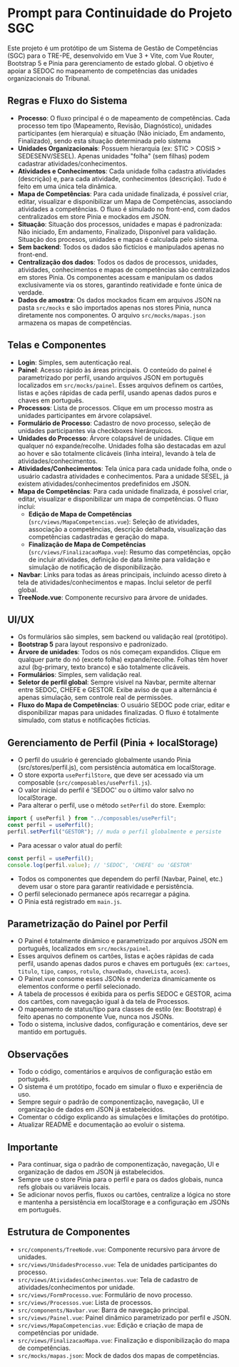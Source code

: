 # Prompt para Continuidade do Projeto SGC

Este projeto é um protótipo de um Sistema de Gestão de Competências (SGC) para o TRE-PE, desenvolvido em Vue 3 + Vite, com Vue Router, Bootstrap 5 e Pinia para gerenciamento de estado global. O objetivo é apoiar a SEDOC no mapeamento de competências das unidades organizacionais do Tribunal.

## Regras e Fluxo do Sistema

- **Processo**: O fluxo principal é o de mapeamento de competências. Cada processo tem tipo (Mapeamento, Revisão, Diagnóstico), unidades participantes (em hierarquia) e situação (Não iniciado, Em andamento, Finalizado), sendo esta situação determinada pelo sistema
- **Unidades Organizacionais**: Possuem hierarquia (ex: STIC > COSIS > SEDESENV/SESEL). Apenas unidades "folha" (sem filhas) podem cadastrar atividades/conhecimentos.
- **Atividades e Conhecimentos**: Cada unidade folha cadastra atividades (descrição) e, para cada atividade, conhecimentos (descrição). Tudo é feito em uma única tela dinâmica.
- **Mapa de Competências**: Para cada unidade finalizada, é possível criar, editar, visualizar e disponibilizar um Mapa de Competências, associando atividades a competências. O fluxo é simulado no front-end, com dados centralizados em store Pinia e mockados em JSON.
- **Situação**: Situação dos processos, unidades e mapas é padronizada: Não iniciado, Em andamento, Finalizado, Disponível para validação. Situação dos procesos, unidades e mapas é calculada pelo sistema.
- **Sem backend**: Todos os dados são fictícios e manipulados apenas no front-end.
- **Centralização dos dados**: Todos os dados de processos, unidades, atividades, conhecimentos e mapas de competências são centralizados em stores Pinia. Os componentes acessam e manipulam os dados exclusivamente via os stores, garantindo reatividade e fonte única de verdade.
- **Dados de amostra**: Os dados mockados ficam em arquivos JSON na pasta `src/mocks` e são importados apenas nos stores Pinia, nunca diretamente nos componentes. O arquivo `src/mocks/mapas.json` armazena os mapas de competências.

## Telas e Componentes

- **Login**: Simples, sem autenticação real.
- **Painel**: Acesso rápido às áreas principais. O conteúdo do painel é parametrizado por perfil, usando arquivos JSON em português localizados em `src/mocks/painel`. Esses arquivos definem os cartões, listas e ações rápidas de cada perfil, usando apenas dados puros e chaves em português.
- **Processos**: Lista de processos. Clique em um processo mostra as unidades participantes em árvore colapsável.
- **Formulário de Processo**: Cadastro de novo processo, seleção de unidades participantes via checkboxes hierárquicos.
- **Unidades do Processo**: Árvore colapsável de unidades. Clique em qualquer nó expande/recolhe. Unidades folha são destacadas em azul ao hover e são totalmente clicáveis (linha inteira), levando à tela de atividades/conhecimentos.
- **Atividades/Conhecimentos**: Tela única para cada unidade folha, onde o usuário cadastra atividades e conhecimentos. Para a unidade SESEL, já existem atividades/conhecimentos predefinidos em JSON.
- **Mapa de Competências**: Para cada unidade finalizada, é possível criar, editar, visualizar e disponibilizar um mapa de competências. O fluxo inclui:
  - **Edição de Mapa de Competências** (`src/views/MapaCompetencias.vue`): Seleção de atividades, associação a competências, descrição detalhada, visualização das competências cadastradas e geração do mapa.
  - **Finalização de Mapa de Competências** (`src/views/FinalizacaoMapa.vue`): Resumo das competências, opção de incluir atividades, definição de data limite para validação e simulação de notificação de disponibilização.
- **Navbar**: Links para todas as áreas principais, incluindo acesso direto à tela de atividades/conhecimentos e mapas. Inclui seletor de perfil global.
- **TreeNode.vue**: Componente recursivo para árvore de unidades.

## UI/UX

- Os formulários são simples, sem backend ou validação real (protótipo).
- **Bootstrap 5** para layout responsivo e padronizado.
- **Árvore de unidades**: Todos os nós começam expandidos. Clique em qualquer parte do nó (exceto folha) expande/recolhe. Folhas têm hover azul (bg-primary, texto branco) e são totalmente clicáveis.
- **Formulários**: Simples, sem validação real.
- **Seletor de perfil global**: Sempre visível na Navbar, permite alternar entre SEDOC, CHEFE e GESTOR. Exibe aviso de que a alternância é apenas simulação, sem controle real de permissões.
- **Fluxo do Mapa de Competências**: O usuário SEDOC pode criar, editar e disponibilizar mapas para unidades finalizadas. O fluxo é totalmente simulado, com status e notificações fictícias.

## Gerenciamento de Perfil (Pinia + localStorage)

- O perfil do usuário é gerenciado globalmente usando Pinia (src/stores/perfil.js), com persistência automática em localStorage.
- O store exporta `usePerfilStore`, que deve ser acessado via um composable (`src/composables/usePerfil.js`).
- O valor inicial do perfil é 'SEDOC' ou o último valor salvo no localStorage.
- Para alterar o perfil, use o método `setPerfil` do store. Exemplo:

```js
import { usePerfil } from "../composables/usePerfil";
const perfil = usePerfil();
perfil.setPerfil("GESTOR"); // muda o perfil globalmente e persiste
```

- Para acessar o valor atual do perfil:

```js
const perfil = usePerfil();
console.log(perfil.value); // 'SEDOC', 'CHEFE' ou 'GESTOR'
```

- Todos os componentes que dependem do perfil (Navbar, Painel, etc.) devem usar o store para garantir reatividade e persistência.
- O perfil selecionado permanece após recarregar a página.
- O Pinia está registrado em `main.js`.

## Parametrização do Painel por Perfil

- O Painel é totalmente dinâmico e parametrizado por arquivos JSON em português, localizados em `src/mocks/painel`.
- Esses arquivos definem os cartões, listas e ações rápidas de cada perfil, usando apenas dados puros e chaves em português (ex: `cartoes`, `titulo`, `tipo`, `campos`, `rotulo`, `chaveDado`, `chaveLista`, `acoes`).
- O Painel.vue consome esses JSONs e renderiza dinamicamente os elementos conforme o perfil selecionado.
- A tabela de processos é exibida para os perfis SEDOC e GESTOR, acima dos cartões, com navegação igual à da tela de Processos.
- O mapeamento de status/tipo para classes de estilo (ex: Bootstrap) é feito apenas no componente Vue, nunca nos JSONs.
- Todo o sistema, inclusive dados, configuração e comentários, deve ser mantido em português.

## Observações

- Todo o código, comentários e arquivos de configuração estão em português.
- O sistema é um protótipo, focado em simular o fluxo e experiência de uso.
- Sempre seguir o padrão de componentização, navegação, UI e organização de dados em JSON já estabelecidos.
- Comentar o código explicando as simulações e limitações do protótipo.
- Atualizar README e documentação ao evoluir o sistema.

## Importante

- Para continuar, siga o padrão de componentização, navegação, UI e organização de dados em JSON já estabelecidos.
- Sempre use o store Pinia para o perfil e para os dados globais, nunca refs globais ou variáveis locais.
- Se adicionar novos perfis, fluxos ou cartões, centralize a lógica no store e mantenha a persistência em localStorage e a configuração em JSONs em português.

## Estrutura de Componentes

- `src/components/TreeNode.vue`: Componente recursivo para árvore de unidades.
- `src/views/UnidadesProcesso.vue`: Tela de unidades participantes do processo.
- `src/views/AtividadesConhecimentos.vue`: Tela de cadastro de atividades/conhecimentos por unidade.
- `src/views/FormProcesso.vue`: Formulário de novo processo.
- `src/views/Processos.vue`: Lista de processos.
- `src/components/Navbar.vue`: Barra de navegação principal.
- `src/views/Painel.vue`: Painel dinâmico parametrizado por perfil e JSON.
- `src/views/MapaCompetencias.vue`: Edição e criação de mapa de competências por unidade.
- `src/views/FinalizacaoMapa.vue`: Finalização e disponibilização do mapa de competências.
- `src/mocks/mapas.json`: Mock de dados dos mapas de competências.
